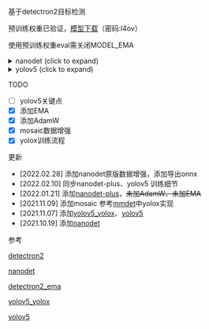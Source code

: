 <!--
 * @Date: 2021-10-19 22:14:27
 * @Author: ChHanXiao
 * @Github: https://github.com/ChHanXiao
 * @LastEditors: ChHanXiao
 * @LastEditTime: 2022-02-28 21:49:27
 * @FilePath: /D2/README.md
-->
基于detectron2目标检测

预训练权重已验证，[模型下载](https://pan.baidu.com/s/1OrXseqRegTJwb8YOBvAdkw)（密码:l4ov）

使用预训练权重eval需关闭MODEL_EMA

<details>
    <summary>nanodet (click to expand)</summary>

    训练：nanodet模型结构和loss计算均为原版迁移，其他策略也基本相同，数据增强有差异，按道理训练指标不会和原版差异太大
    测试：已同步原版，mAP基本无差异

</details>
<details>
    <summary>yolov5 (click to expand)</summary>

    训练：yolov5模型结构和loss计算均为原版迁移，warmup和lr有差异
    测试：mAP有点差异，因为预处理用的warpAffine，原版为resize，在大输入模型中尤为明显

</details>

TODO

 - [ ] yolov5关键点
 - [x] 添加EMA
 - [x] 添加AdamW
 - [x] mosaic数据增强
 - [x] yolox训练流程

更新
 - [2022.02.28] 添加nanodet原版数据增强，添加导出onnx
 - [2022.02.10] 同步nanodet-plus、yolov5 训练细节
 - [2022.01.21] 添加[nanodet-plus](https://github.com/RangiLyu/nanodet)，~~未加AdamW、未加EMA~~
 - [2021.11.09] 添加mosaic 参考[mmdet](https://github.com/open-mmlab/mmdetection)中yolox实现
 - [2021.11.07] 添加[yolov5_yolox](https://gitee.com/SearchSource/yolov5_yolox)、[yolov5](https://github.com/ultralytics/yolov5)
 - [2021.10.19] 添加[nanodet](https://github.com/RangiLyu/nanodet)

参考

[detectron2](https://github.com/facebookresearch/detectron2)

[nanodet](https://github.com/RangiLyu/nanodet)

[detectron2_ema](https://github.com/xiaohu2015/detectron2_ema)

[yolov5_yolox](https://gitee.com/SearchSource/yolov5_yolox)

[yolov5](https://github.com/ultralytics/yolov5)

